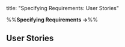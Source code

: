 <frontmatter>
title: "Specifying Requirements: User Stories"
</frontmatter>

<link rel="stylesheet" href="{{baseUrl}}/css/textbook.css">

<div class="website-content" id="all">

%%**Specifying Requirements →**%%

## User Stories

<div id="main">

<include src="introduction/embed.md" boilerplate  />
<include src="details/embed.md" boilerplate  />
<include src="usage/embed.md" boilerplate  />

</div>

</div>
